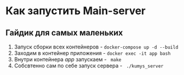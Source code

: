 # Как запустить **Main-server** 
## Гайдик для самых маленьких

1. Запуск сборки всех контейнеров - ``` docker-compose up -d --build   ```
2. Заходим в контейнер приложения - ``` docker exec -it app bash ```
3. Внутри контейнера *app* запускаем - ``` make```
4. Собсвтенно сам по себе запуск сервера - ``` ./kumys_server```
